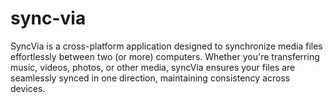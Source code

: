 # sync-via
SyncVia is a cross-platform application designed to synchronize media files effortlessly between two (or more) computers. Whether you're transferring music, videos, photos, or other media, syncVia ensures your files are seamlessly synced in one direction, maintaining consistency across devices.
